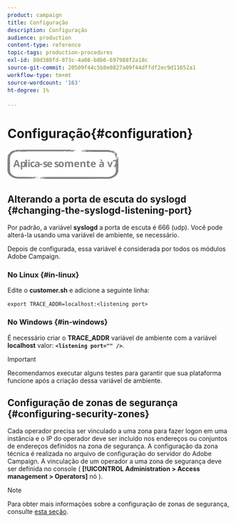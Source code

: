 ```yaml
---
product: campaign
title: Configuração
description: Configuração
audience: production
content-type: reference
topic-tags: production-procedures
exl-id: 80d388fd-873c-4a08-b8b6-697988f2a18c
source-git-commit: 20509f44c5b8e0827a09f44dffdf2ec9d11652a1
workflow-type: tm+mt
source-wordcount: '163'
ht-degree: 1%

---
```


# Configuração{#configuration}

![](../../assets/v7-only.svg)

## Alterando a porta de escuta do syslogd {#changing-the-syslogd-listening-port}

Por padrão, a variável **syslogd** a porta de escuta é 666 (udp). Você pode alterá-la usando uma variável de ambiente, se necessário.

Depois de configurada, essa variável é considerada por todos os módulos Adobe Campaign.

### No Linux {#in-linux}

Edite o **customer.sh** e adicione a seguinte linha:

```
export TRACE_ADDR=localhost:<listening port>
```

### No Windows {#in-windows}

É necessário criar o **TRACE_ADDR** variável de ambiente com a variável **localhost** valor: **`<listening port="" />`**.

>[!IMPORTANT]
>
>Recomendamos executar alguns testes para garantir que sua plataforma funcione após a criação dessa variável de ambiente.

## Configuração de zonas de segurança {#configuring-security-zones}

Cada operador precisa ser vinculado a uma zona para fazer logon em uma instância e o IP do operador deve ser incluído nos endereços ou conjuntos de endereços definidos na zona de segurança. A configuração da zona técnica é realizada no arquivo de configuração do servidor do Adobe Campaign. A vinculação de um operador a uma zona de segurança deve ser definida no console ( **[!UICONTROL Administration > Access management > Operators]** nó ).

>[!NOTE]
>
>Para obter mais informações sobre a configuração de zonas de segurança, consulte [esta seção](../../installation/using/security-zones.md).
